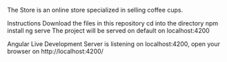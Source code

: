 The Store is an online store specialized in selling coffee cups.


Instructions
Download the files in this repository
cd into the directory
npm install
ng serve
The project will be served on default on localhost:4200


Angular Live Development Server is listening on localhost:4200, open your browser on http://localhost:4200/



